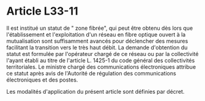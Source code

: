 # Article L33-11

Il est institué un statut de " zone fibrée", qui peut être obtenu dès lors que l'établissement et l'exploitation d'un réseau en fibre optique ouvert à la mutualisation sont suffisamment avancés pour déclencher des mesures facilitant la transition vers le très haut débit. La demande d'obtention du statut est formulée par l'opérateur chargé de ce réseau ou par la collectivité l'ayant établi au titre de l'article L. 1425-1 du code général des collectivités territoriales. Le ministre chargé des communications électroniques attribue ce statut après avis de l'Autorité de régulation des communications électroniques et des postes.
  
   
Les modalités d'application du présent article sont définies par décret.
